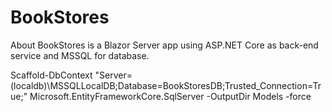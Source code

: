# BookStores
 About BookStores is a Blazor Server app using ASP.NET Core as back-end service and MSSQL for database.

 Scaffold-DbContext "Server=(localdb)\MSSQLLocalDB;Database=BookStoresDB;Trusted_Connection=True;" Microsoft.EntityFrameworkCore.SqlServer -OutputDir Models -force
